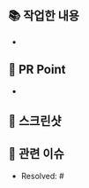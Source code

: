 ## 📚 작업한 내용
- 


## 📒 PR Point
<!-- 피드백을 받고 싶은 부분, 공유하고 싶은 부분, 작업 과정, 이유를 적어주세요. -->
- 


## 📸 스크린샷
<!-- gif or mp4 용량 제한이 있는데... 용량 넘어가면 슬랙으로 보내 주세요. -->


## 👀 관련 이슈
- Resolved: #


<!-- 아 맞다! Assignee, Reviewer 설정! 😇 -->
